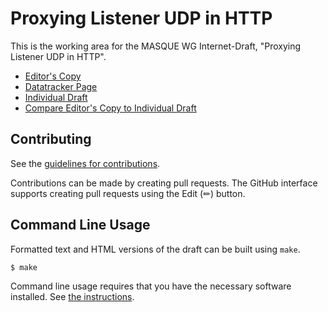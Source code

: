 # Proxying Listener UDP in HTTP

This is the working area for the MASQUE WG Internet-Draft, "Proxying Listener UDP in HTTP".

* [Editor's Copy](https://ietf-wg-masque.github.io/draft-ietf-masque-connect-udp-listen/draft-ietf-masque-connect-udp-listen.html)
* [Datatracker Page](https://datatracker.ietf.org/doc/draft-ietf-masque-connect-udp-listen)
* [Individual Draft](https://datatracker.ietf.org/doc/html/draft-ietf-masque-connect-udp-listen)
* [Compare Editor's Copy to Individual Draft](https://ietf-wg-masque.github.io/draft-ietf-masque-connect-udp-listen/#go.draft-ietf-masque-connect-udp-listen.diff)


## Contributing

See the
[guidelines for contributions](https://github.com/ietf-wg-masque/draft-ietf-masque-connect-udp-listen/blob/main/CONTRIBUTING.md).

Contributions can be made by creating pull requests.
The GitHub interface supports creating pull requests using the Edit (✏) button.


## Command Line Usage

Formatted text and HTML versions of the draft can be built using `make`.

```sh
$ make
```

Command line usage requires that you have the necessary software installed.  See
[the instructions](https://github.com/martinthomson/i-d-template/blob/main/doc/SETUP.md).

